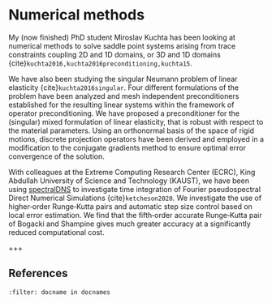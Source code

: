 # Numerical methods

My (now finished) PhD student Miroslav Kuchta has been looking at numerical methods to solve
saddle point systems arising from trace constraints coupling 2D and 1D domains,
or 3D and 1D domains {cite}`kuchta2016,kuchta2016preconditioning,kuchta15`.

We have also been studying the singular Neumann problem of linear elasticity
{cite}`kuchta2016singular`.
Four different formulations of the problem have been analyzed and mesh independent preconditioners established for the resulting linear systems within the framework of operator preconditioning. We have proposed a preconditioner for the (singular) mixed formulation of linear elasticity, that is robust with respect to the material parameters. Using an orthonormal basis of the space of rigid motions, discrete projection operators have been derived and employed in a modification to the conjugate gradients method to ensure optimal error convergence of the solution.

With colleagues at the Extreme Computing Research Center (ECRC), King Abdullah University of Science and Technology (KAUST), we have been using [spectralDNS](https://github.com/spectralDNS) to investigate time integration of Fourier pseudospectral Direct Numerical Simulations {cite}`ketcheson2020`. We investigate the use of higher‐order Runge‐Kutta pairs and automatic step size control based on local error estimation. We find that the fifth‐order accurate Runge‐Kutta pair of Bogacki and Shampine gives much greater accuracy at a significantly reduced computational cost.

+++

## References

```{bibliography} ../../references.bib
:filter: docname in docnames
```
